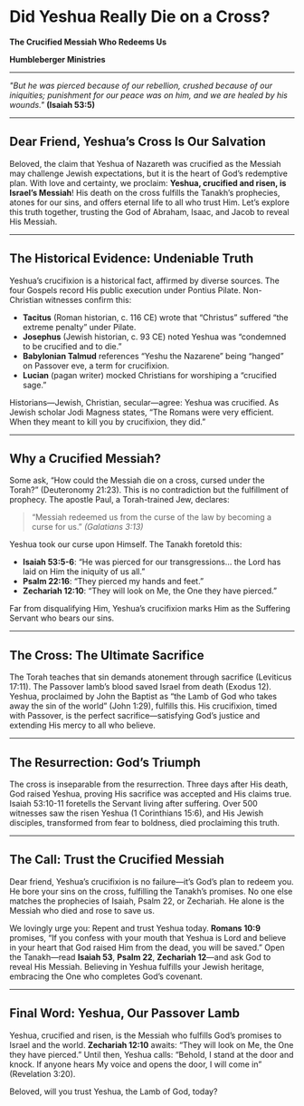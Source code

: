 # Did Yeshua Really Die on a Cross?

**The Crucified Messiah Who Redeems Us**

**Humbleberger Ministries**

---

_"But he was pierced because of our rebellion, crushed because of our iniquities; punishment for our peace was on him, and we are healed by his wounds."_
**(Isaiah 53:5)**

---

## Dear Friend, Yeshua’s Cross Is Our Salvation

Beloved, the claim that Yeshua of Nazareth was crucified as the Messiah may challenge Jewish expectations, but it is the heart of God’s redemptive plan. With love and certainty, we proclaim: **Yeshua, crucified and risen, is Israel’s Messiah**! His death on the cross fulfills the Tanakh’s prophecies, atones for our sins, and offers eternal life to all who trust Him. Let’s explore this truth together, trusting the God of Abraham, Isaac, and Jacob to reveal His Messiah.

---

## The Historical Evidence: Undeniable Truth

Yeshua’s crucifixion is a historical fact, affirmed by diverse sources. The four Gospels record His public execution under Pontius Pilate. Non-Christian witnesses confirm this:

- **Tacitus** (Roman historian, c. 116 CE) wrote that “Christus” suffered “the extreme penalty” under Pilate.
- **Josephus** (Jewish historian, c. 93 CE) noted Yeshua was “condemned to be crucified and to die.”
- **Babylonian Talmud** references “Yeshu the Nazarene” being “hanged” on Passover eve, a term for crucifixion.
- **Lucian** (pagan writer) mocked Christians for worshiping a “crucified sage.”

Historians—Jewish, Christian, secular—agree: Yeshua was crucified. As Jewish scholar Jodi Magness states, “The Romans were very efficient. When they meant to kill you by crucifixion, they did.”

---

## Why a Crucified Messiah?

Some ask, “How could the Messiah die on a cross, cursed under the Torah?” (Deuteronomy 21:23). This is no contradiction but the fulfillment of prophecy. The apostle Paul, a Torah-trained Jew, declares:

> “Messiah redeemed us from the curse of the law by becoming a curse for us.” _(Galatians 3:13)_

Yeshua took our curse upon Himself. The Tanakh foretold this:

- **Isaiah 53:5-6**: “He was pierced for our transgressions… the Lord has laid on Him the iniquity of us all.”
- **Psalm 22:16**: “They pierced my hands and feet.”
- **Zechariah 12:10**: “They will look on Me, the One they have pierced.”

Far from disqualifying Him, Yeshua’s crucifixion marks Him as the Suffering Servant who bears our sins.

---

## The Cross: The Ultimate Sacrifice

The Torah teaches that sin demands atonement through sacrifice (Leviticus 17:11). The Passover lamb’s blood saved Israel from death (Exodus 12). Yeshua, proclaimed by John the Baptist as “the Lamb of God who takes away the sin of the world” (John 1:29), fulfills this. His crucifixion, timed with Passover, is the perfect sacrifice—satisfying God’s justice and extending His mercy to all who believe.

---

## The Resurrection: God’s Triumph

The cross is inseparable from the resurrection. Three days after His death, God raised Yeshua, proving His sacrifice was accepted and His claims true. Isaiah 53:10-11 foretells the Servant living after suffering. Over 500 witnesses saw the risen Yeshua (1 Corinthians 15:6), and His Jewish disciples, transformed from fear to boldness, died proclaiming this truth.

---

## The Call: Trust the Crucified Messiah

Dear friend, Yeshua’s crucifixion is no failure—it’s God’s plan to redeem you. He bore your sins on the cross, fulfilling the Tanakh’s promises. No one else matches the prophecies of Isaiah, Psalm 22, or Zechariah. He alone is the Messiah who died and rose to save us.

We lovingly urge you: Repent and trust Yeshua today. **Romans 10:9** promises, “If you confess with your mouth that Yeshua is Lord and believe in your heart that God raised Him from the dead, you will be saved.” Open the Tanakh—read **Isaiah 53**, **Psalm 22**, **Zechariah 12**—and ask God to reveal His Messiah. Believing in Yeshua fulfills your Jewish heritage, embracing the One who completes God’s covenant.

---

## Final Word: Yeshua, Our Passover Lamb

Yeshua, crucified and risen, is the Messiah who fulfills God’s promises to Israel and the world. **Zechariah 12:10** awaits: “They will look on Me, the One they have pierced.” Until then, Yeshua calls: “Behold, I stand at the door and knock. If anyone hears My voice and opens the door, I will come in” (Revelation 3:20).

Beloved, will you trust Yeshua, the Lamb of God, today?
